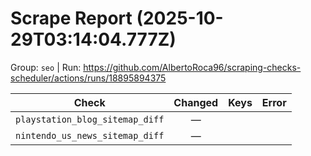 # Scrape Report (2025-10-29T03:14:04.777Z)

Group: `seo`  |  Run: https://github.com/AlbertoRoca96/scraping-checks-scheduler/actions/runs/18895894375

| Check | Changed | Keys | Error |
|---|:---:|:--|:--|
| `playstation_blog_sitemap_diff` | — |  |  |
| `nintendo_us_news_sitemap_diff` | — |  |  |
